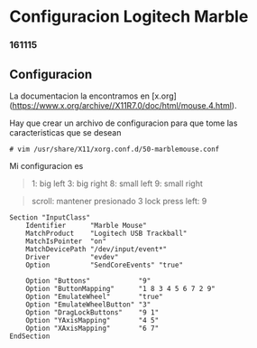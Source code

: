 # Configuracion Logitech Marble
### 161115

## Configuracion

La documentacion la encontramos en [x.org] (https://www.x.org/archive//X11R7.0/doc/html/mouse.4.html).

Hay que crear un archivo de configuracion para que tome las
caracteristicas que se desean
```
# vim /usr/share/X11/xorg.conf.d/50-marblemouse.conf
```

Mi configuracion es

> 1: big left
> 3: big right
> 8: small left
> 9: small right

> scroll: mantener presionado 3
> lock press left: 9

```
Section "InputClass"
    Identifier      "Marble Mouse"
    MatchProduct    "Logitech USB Trackball"
    MatchIsPointer  "on"
    MatchDevicePath "/dev/input/event*"
    Driver          "evdev"
    Option          "SendCoreEvents" "true"

    Option "Buttons"            "9"
    Option "ButtonMapping"      "1 8 3 4 5 6 7 2 9"
    Option "EmulateWheel"       "true"
    Option "EmulateWheelButton" "3"
    Option "DragLockButtons"	"9 1"
    Option "YAxisMapping"       "4 5"
    Option "XAxisMapping"       "6 7"
EndSection
```
